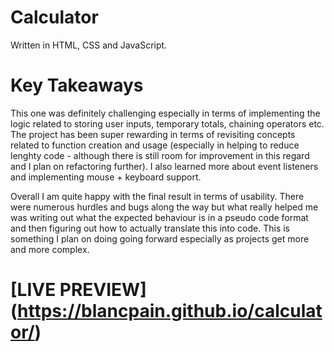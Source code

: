 # Calculator

Written in HTML, CSS and JavaScript.

# Key Takeaways

This one was definitely challenging especially in terms of implementing the logic related to storing user inputs, temporary totals, chaining operators etc. The project has been super rewarding in terms of revisiting concepts related to function creation and usage (especially in helping to reduce lenghty code - although there is still room for improvement in this regard and I plan on refactoring further). I also learned more about event listeners and implementing mouse + keyboard support. 

Overall I am quite happy with the final result in terms of usability. There were numerous hurdles and bugs along the way but what really helped me was writing out what the expected behaviour is in a pseudo code format and then figuring out how to actually translate this into code. This is something I plan on doing going forward especially as projects get more and more complex. 

# [LIVE PREVIEW] (https://blancpain.github.io/calculator/)
